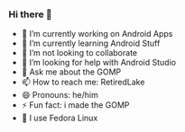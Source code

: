 ### Hi there 👋

- 🔭 I’m currently working on Android Apps
- 🌱 I’m currently learning Android Stuff
- 👯 I’m not looking to collaborate
- 🤔 I’m looking for help with Android Studio
- 💬 Ask me about the GOMP
- 📫 How to reach me: RetiredLake
- 😄 Pronouns: he/him
- ⚡ Fun fact: i made the GOMP
- 🐧️ I use Fedora Linux
